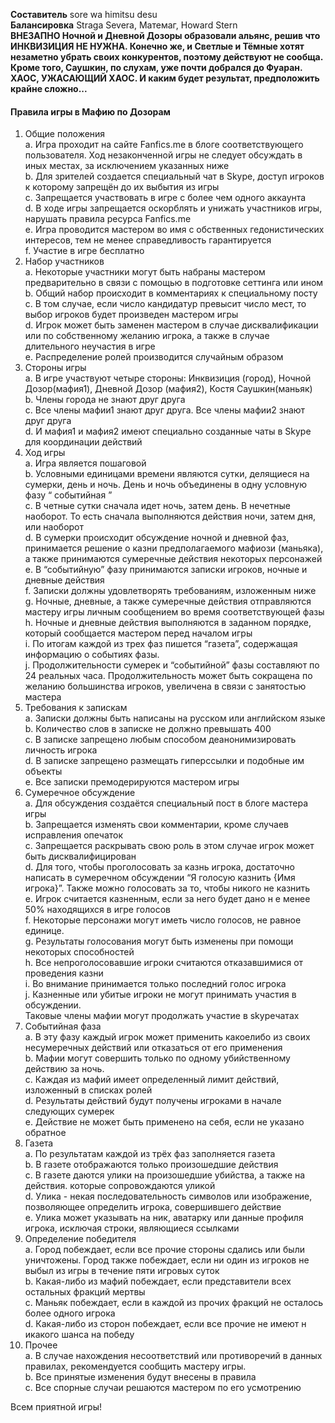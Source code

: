 ﻿**Составитель** sore wa himitsu desu   
**Балансировка** Straga Severa, Матемаг, Howard Stern    
**ВНЕЗАПНО Ночной и Дневной Дозоры образовали альянс, решив что ИНКВИЗИЦИЯ НЕ НУЖНА. Конечно же, и Светлые и Тёмные хотят незаметно убрать своих конкурентов, поэтому действуют не сообща. Кроме того, Саушкин, по слухам, уже почти добрался до Фуаран. ХАОС, УЖАСАЮЩИЙ ХАОС. И каким будет результат, предположить крайне сложно...**
#### Правила игры в Мафию по Дозорам  
1. Общие положения  
	a. Игра проходит на сайте Fanfics.me в блоге соответствующего пользователя. Ход незаконченной игры не следует обсуждать в иных местах, за исключением указанных ниже  
	b. Для зрителей создается специальный чат в Skype, доступ игроков к которому запрещён до их выбытия из игры  
	c. Запрещается участвовать в игре с более чем одного аккаунта  
	d. В ходе игры запрещается оскорблять и унижать участников игры, нарушать правила ресурса Fanfics.me  
	e. Игра проводится мастером во имя с обственных гедонистических интересов, тем не менее   справедливость гарантируется  
	f. Участие в игре бесплатно  
2. Набор участников  
	a. Некоторые участники могут быть набраны мастером предварительно в связи с помощью в подготовке сеттинга или ином  
	b. Общий набор происходит в комментариях к специальному посту  
	c. В том случае, если число кандидатур превысит число мест, то выбор игроков будет произведен мастером игры  
	d. Игрок может быть заменен мастером в случае дисквалификации или по собственному желанию игрока, а также в случае длительного неучастия в игре  
	e. Распределение ролей производится случайным образом  
3. Стороны игры  
	a. В игре участвуют четыре стороны: Инквизиция (город), Ночной Дозор(мафия1), Дневной Дозор (мафия2), Костя Саушкин(маньяк)  
	b. Члены города не знают друг друга  
	c. Все члены мафии1 знают друг друга. Все члены мафии2 знают друг друга  
	d. И мафия1 и мафия2 имеют специально созданные чаты в Skype для координации действий   
4. Ход игры  
	a. Игра является пошаговой  
	b. Условными единицами времени являются сутки, делящиеся на сумерки, день и ночь. День и ночь объединены в одну условную фазу “ событийная ”  
	c. В четные сутки сначала идет ночь, затем день. В нечетные наоборот.
	То есть сначала выполняются действия ночи, затем дня, или наоборот  
	d. В сумерки происходит обсуждение ночной и дневной фаз, принимается
	решение о казни предполагаемого мафиози (маньяка), а также
	принимаются сумеречные действия некоторых персонажей  
	e. В “событийную” фазу принимаются записки игроков, ночные и дневные
	действия  
	f. Записки должны удовлетворять требованиям, изложенным ниже  
	g. Ночные, дневные, а также сумеречные действия отправляются мастеру
	игры личным сообщением во время соответствующей фазы  
	h. Ночные и дневные действия выполняются в заданном порядке, который
	сообщается мастером перед началом игры  
	i. По итогам каждой из трех фаз пишется “газета”, содержащая
	информацию о событиях фазы.  
	j. Продолжительности сумерек и “событийной” фазы составляют по 24
	реальных часа. Продолжительность может быть сокращена по желанию  	большинства игроков, увеличена в связи с занятостью мастера  
5. Требования к запискам  
	a. Записки должны быть написаны на русском или английском языке  
	b. Количество слов в записке не должно превышать 400  
	c. В записке запрещено любым способом деанонимизировать личность 
игрока  
	d. В записке запрещено размещать гиперссылки и подобные им объекты  
	e. Все записки премодерируются мастером игры  
6. Сумеречное обсуждение  
	a. Для обсуждения создаётся специальный пост в блоге мастера игры  
	b. Запрещается изменять свои комментарии, кроме случаев исправления
опечаток  
	c. Запрещается раскрывать свою роль в
этом случае игрок может быть
дисквалифицирован  
	d. Для того, чтобы проголосовать за казнь игрока, достаточно написать в
сумеречном обсуждении “Я голосую казнить
{Имя игрока}”. Также
можно голосовать за то, чтобы никого не казнить  
	e. Игрок считается казненным, если за него будет дано н е менее 50%
находящихся в игре голосов  
	f. Некоторые персонажи могут иметь число голосов, не равное единице.  
	g. Результаты голосования могут быть изменены при помощи некоторых
способностей  
	h. Все непроголосовавшие игроки считаются отказавшимися от проведения
казни  
	i. Во внимание принимается только последний голос игрока  
	j. Казненные или убитые игроки не могут принимать участия в обсуждении.  
Таковые члены мафии могут продолжать участие в skypeчатах
7. Событийная фаза    
	a. В эту фазу каждый игрок может применить какоелибо
из своих
несумеречных действий или отказаться от его применения  
	b. Мафии могут совершить только по одному убийственному действию за
ночь.  
	c. Каждая из мафий имеет определенный лимит действий, изложенный в
списках ролей  
	d. Результаты действий будут получены игроками в начале следующих
сумерек  
	e. Действие не может быть применено на себя, если не указано обратное  
8. Газета  
	a. По результатам каждой из трёх фаз заполняется газета  
	b. В газете отображаются только произошедшие действия  
	c. В газете даются улики на произошедшие убийства, а также на действия.
которые сопровождаются уликой  
	d. Улика - некая
последовательность символов или изображение,
позволяющее определить игрока, совершившего действие  
	e. Улика может указывать на ник, аватарку или данные профиля игрока,
исключая строки, являющиеся ссылками
9. Определение победителя  
	a. Город побеждает, если все прочие стороны сдались или были
уничтожены. Город также побеждает, если ни один из игроков не выбыл
из игры в течение пяти игровых суток  
	b. Какая-либо
из мафий побеждает, если представители всех остальных
фракций мертвы  
	c. Маньяк побеждает, если в каждой из прочих фракций не осталось более
одного игрока  
	d. Какая-либо
из сторон побеждает, если все прочие не имеют н икакого
шанса на победу  
10. Прочее  
	a. В случае нахождения несоответствий или противоречий в данных
правилах, рекомендуется сообщить мастеру игры.  
	b. Все принятые изменения будут внесены в правила  
	c. Все спорные случаи решаются мастером по его усмотрению  

Всем приятной игры!
